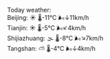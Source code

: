 Today weather:  
Beijing: ☀️   🌡️-11°C 🌬️↓11km/h  
Tianjin: ☀️   🌡️-5°C 🌬️↙4km/h  
Shijiazhuang: 🌫  🌡️-8°C 🌬️↘7km/h  
Tangshan: ⛅️  🌡️-4°C 🌬️↓4km/h  
